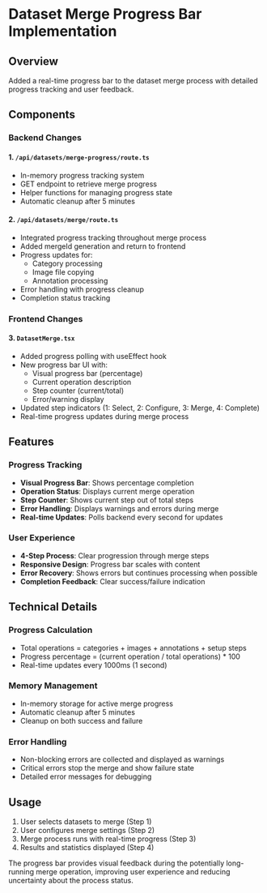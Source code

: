 # Dataset Merge Progress Bar Implementation

## Overview

Added a real-time progress bar to the dataset merge process with detailed progress tracking and user feedback.

## Components

### Backend Changes

#### 1. `/api/datasets/merge-progress/route.ts`

- In-memory progress tracking system
- GET endpoint to retrieve merge progress
- Helper functions for managing progress state
- Automatic cleanup after 5 minutes

#### 2. `/api/datasets/merge/route.ts`

- Integrated progress tracking throughout merge process
- Added mergeId generation and return to frontend
- Progress updates for:
  - Category processing
  - Image file copying
  - Annotation processing
- Error handling with progress cleanup
- Completion status tracking

### Frontend Changes

#### 3. `DatasetMerge.tsx`

- Added progress polling with useEffect hook
- New progress bar UI with:
  - Visual progress bar (percentage)
  - Current operation description
  - Step counter (current/total)
  - Error/warning display
- Updated step indicators (1: Select, 2: Configure, 3: Merge, 4: Complete)
- Real-time progress updates during merge process

## Features

### Progress Tracking

- **Visual Progress Bar**: Shows percentage completion
- **Operation Status**: Displays current merge operation
- **Step Counter**: Shows current step out of total steps
- **Error Handling**: Displays warnings and errors during merge
- **Real-time Updates**: Polls backend every second for updates

### User Experience

- **4-Step Process**: Clear progression through merge steps
- **Responsive Design**: Progress bar scales with content
- **Error Recovery**: Shows errors but continues processing when possible
- **Completion Feedback**: Clear success/failure indication

## Technical Details

### Progress Calculation

- Total operations = categories + images + annotations + setup steps
- Progress percentage = (current operation / total operations) \* 100
- Real-time updates every 1000ms (1 second)

### Memory Management

- In-memory storage for active merge progress
- Automatic cleanup after 5 minutes
- Cleanup on both success and failure

### Error Handling

- Non-blocking errors are collected and displayed as warnings
- Critical errors stop the merge and show failure state
- Detailed error messages for debugging

## Usage

1. User selects datasets to merge (Step 1)
2. User configures merge settings (Step 2)
3. Merge process runs with real-time progress (Step 3)
4. Results and statistics displayed (Step 4)

The progress bar provides visual feedback during the potentially long-running merge operation, improving user experience and reducing uncertainty about the process status.
